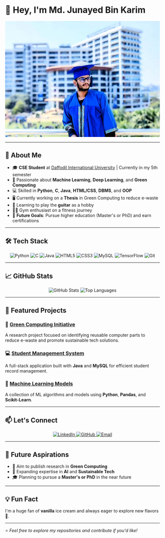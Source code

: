# 🤍 Hey, I'm Md. Junayed Bin Karim

![Profile Banner](https://github.com/Junayed-Bin-Karim/Junayed-Bin-Karim/blob/main/Banner.jpg)

---

## 🚀 About Me
- 🎓 **CSE Student** at [Daffodil International University](https://daffodilvarsity.edu.bd) | Currently in my 5th semester
- 🌱 Passionate about **Machine Learning**, **Deep Learning**, and **Green Computing**
- 💻 Skilled in **Python**, **C**, **Java**, **HTML/CSS**, **DBMS**, and **OOP**
- 🖥️ Currently working on a **Thesis** in Green Computing to reduce e-waste
- 🎸 Learning to play the **guitar** as a hobby
- 🏋️‍♂️ Gym enthusiast on a fitness journey
- 🎯 **Future Goals**: Pursue higher education (Master's or PhD) and earn certifications

---

## 🛠️ Tech Stack
<div align="center">
  <img src="https://img.shields.io/badge/Python-3670A0?style=for-the-badge&logo=python&logoColor=ffdd54" alt="Python" />
  <img src="https://img.shields.io/badge/C-00599C?style=for-the-badge&logo=c&logoColor=white" alt="C" />
  <img src="https://img.shields.io/badge/Java-ED8B00?style=for-the-badge&logo=java&logoColor=white" alt="Java" />
  <img src="https://img.shields.io/badge/HTML5-E34F26?style=for-the-badge&logo=html5&logoColor=white" alt="HTML5" />
  <img src="https://img.shields.io/badge/CSS3-1572B6?style=for-the-badge&logo=css3&logoColor=white" alt="CSS3" />
  <img src="https://img.shields.io/badge/MySQL-00000F?style=for-the-badge&logo=mysql&logoColor=white" alt="MySQL" />
  <img src="https://img.shields.io/badge/TensorFlow-FF6F00?style=for-the-badge&logo=tensorflow&logoColor=white" alt="TensorFlow" />
  <img src="https://img.shields.io/badge/Git-F05032?style=for-the-badge&logo=git&logoColor=white" alt="Git" />
</div>

---

## 📈 GitHub Stats
<div align="center">
  <img src="https://github-readme-stats.vercel.app/api?username=Junayed-Bin-Karim&show_icons=true&theme=radical" alt="GitHub Stats" width="49%" />
  <img src="https://github-readme-stats.vercel.app/api/top-langs/?username=Junayed-Bin-Karim&layout=compact&theme=radical" alt="Top Languages" width="49%" />
</div>

---

## 🌟 Featured Projects
### 🔋 [Green Computing Initiative](https://github.com/Junayed-Bin-Karim/green-computing)
A research project focused on identifying reusable computer parts to reduce e-waste and promote sustainable tech solutions.

### 💻 [Student Management System](https://github.com/Junayed-Bin-Karim/student-management-system)
A full-stack application built with **Java** and **MySQL** for efficient student record management.

### 🤖 [Machine Learning Models](https://github.com/Junayed-Bin-Karim/machine-learning)
A collection of ML algorithms and models using **Python**, **Pandas**, and **Scikit-Learn**.

---

## 📫 Let's Connect
<div align="center">
  <a href="https://www.linkedin.com/in/junayed-bin-karim-47b755270/">
    <img src="https://img.shields.io/badge/LinkedIn-0A66C2?style=for-the-badge&logo=linkedin&logoColor=white" alt="LinkedIn" />
  </a>
  <a href="https://github.com/Junayed-Bin-Karim">
    <img src="https://img.shields.io/badge/GitHub-171515?style=for-the-badge&logo=github&logoColor=white" alt="GitHub" />
  </a>
  <a href="mailto:karim22205101667@diu.edu.bd">
    <img src="https://img.shields.io/badge/Email-D14836?style=for-the-badge&logo=gmail&logoColor=white" alt="Email" />
  </a>
</div>

---

## 🎯 Future Aspirations
- 📘 Aim to publish research in **Green Computing**
- 🚀 Expanding expertise in **AI** and **Sustainable Tech**
- 🎓 Planning to pursue a **Master's or PhD** in the near future

---

## 💡 Fun Fact
I'm a huge fan of **vanilla** ice cream and always eager to explore new flavors 🍦.

---

⭐️ *Feel free to explore my repositories and contribute if you'd like!*
